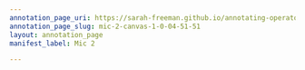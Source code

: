 ```yaml
---
annotation_page_uri: https://sarah-freeman.github.io/annotating-operator/annotations/mic-2-canvas-1-0-04-51-51.json
annotation_page_slug: mic-2-canvas-1-0-04-51-51
layout: annotation_page
manifest_label: Mic 2

---
```

